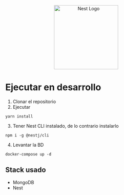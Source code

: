 <p align="center">
  <a href="http://nestjs.com/" target="blank"><img src="https://nestjs.com/img/logo-small.svg" width="200" alt="Nest Logo" /></a>
</p>

[circleci-image]: https://img.shields.io/circleci/build/github/nestjs/nest/master?token=abc123def456
[circleci-url]: https://circleci.com/gh/nestjs/nest

 # Ejecutar en desarrollo

 1. Clonar el repositorio
 2. Ejecutar 
 ```
 yarn install
 ```
 3. Tener Nest CLI instalado, de lo contrario instalarlo 
 ```
 npm i -g @nestj/cli
 ```
 4. Levantar la BD
 ```
 docker-compose up -d
 ```

 ## Stack usado
 * MongoDB
 * Nest